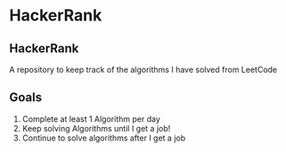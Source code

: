 # HackerRank

## HackerRank
A repository to keep track of the algorithms I have solved from LeetCode

## Goals
1.  Complete at least 1 Algorithm per day
1.  Keep solving Algorithms until I get a job!
1.  Continue to solve algorithms after I get a job
